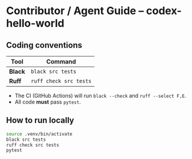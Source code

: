 # Contributor / Agent Guide – codex-hello-world

## Coding conventions
| Tool | Command |
|------|---------|
| **Black** | `black src tests` |
| **Ruff**  | `ruff check src tests` |

* The CI (GitHub Actions) will run `black --check` and `ruff --select F,E`.  
* All code **must** pass `pytest`.

## How to run locally

```bash
source .venv/bin/activate
black src tests
ruff check src tests
pytest
